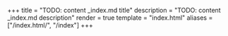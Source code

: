 +++
title = "TODO: content _index.md title"
description = "TODO: content _index.md description"
render = true
template = "index.html"
aliases = ["/index.html/", "/index"]
+++
